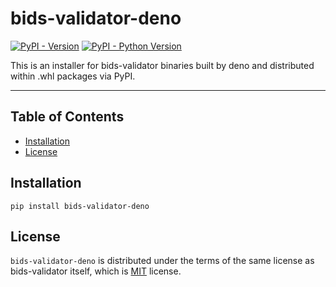 # bids-validator-deno

[![PyPI - Version](https://img.shields.io/pypi/v/bids-validator-deno.svg)](https://pypi.org/project/bids-validator-deno)
[![PyPI - Python Version](https://img.shields.io/pypi/pyversions/bids-validator-deno.svg)](https://pypi.org/project/bids-validator-deno)

This is an installer for bids-validator binaries built by deno and distributed within .whl packages via PyPI.

-----

## Table of Contents

- [Installation](#installation)
- [License](#license)

## Installation

```console
pip install bids-validator-deno
```

## License

`bids-validator-deno` is distributed under the terms of the same license as bids-validator itself, which is [MIT](https://spdx.org/licenses/MIT.html) license.

